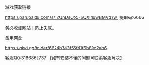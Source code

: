 游戏获取链接

https://pan.baidu.com/s/12QnDsOo5-6QXl4uwBMVq2w 
提取码:6666



务必收藏网站！防止失联。

备用网盘

https://qiwi.gg/folder/6624b743f55f41f6b89c2ab6



客服QQ:3186862737 【如有安装不懂的问题可联系客服解决】

